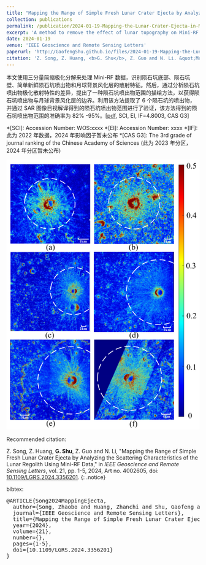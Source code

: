 ```yaml
---
title: "Mapping the Range of Simple Fresh Lunar Crater Ejecta by Analyzing the Scattering Characteristics of the Lunar Regolith Using Mini-RF Data"
collection: publications
permalink: /publication/2024-01-19-Mapping-the-Lunar-Crater-Ejecta-in-Mini-RF-SAR-Data
excerpt: 'A method to remove the effect of lunar topography on Mini-RF SAR polarimetric parameters using DEM data.'
date: 2024-01-19
venue: 'IEEE Geoscience and Remote Sensing Letters'
paperurl: 'http://GaofengShu.github.io/files/2024-01-19-Mapping-the-Lunar-Crater-Ejecta-in-Mini-RF-SAR-Data.pdf'
citation: 'Z. Song, Z. Huang, <b>G. Shu</b>, Z. Guo and N. Li. &quot;Mapping the Range of Simple Fresh Lunar Crater Ejecta by Analyzing the Scattering Characteristics of the Lunar Regolith Using Mini-RF Data&quot;. <i>IEEE Geoscience and Remote Sensing Letters</i>. 2024, 21, Art no. 4002605.'
---
```

本文使用三分量简缩极化分解来处理 Mini-RF 数据，识别陨石坑底部、陨石坑壁、简单新鲜陨石坑喷出物和月球背景风化层的散射特征。然后，通过分析陨石坑喷出物极化散射特性的差异，提出了一种陨石坑喷出物范围的描绘方法，以获得陨石坑喷出物与月球背景风化层的边界。利用该方法提取了 6 个陨石坑的喷出物，并通过 SAR 图像目视解译得到的陨石坑喷出物范围进行了验证，该方法得到的陨石坑喷出物范围的准确率为 82% -95%。\[[pdf](http://GaofengShu.github.io/files/2024-01-19-Mapping-the-Lunar-Crater-Ejecta-in-Mini-RF-SAR-Data.pdf), SCI, EI, IF=4.8003, CAS G3\]

*[SCI]: Accession Number: WOS:xxxx
*[EI]: Accession Number: xxxx
*[IF]: 此为 2022 年数据，2024 年影响因子暂未公布
*[CAS G3]: The 3rd grade of journal ranking of the Chinese Academy of Sciences (此为 2023 年分区，2024 年分区暂未公布)

<img src='/images/pubsImages/LunarEjectaMappingResults.png'>

Recommended citation:

Z. Song, Z. Huang, **G. Shu**, Z. Guo and N. Li, "Mapping the Range of Simple Fresh Lunar Crater Ejecta by Analyzing the Scattering Characteristics of the Lunar Regolith Using Mini-RF Data," in *IEEE Geoscience and Remote Sensing Letters*, vol. 21, pp. 1-5, 2024, Art no. 4002605, doi: [10.1109/LGRS.2024.3356201](https://doi.org/10.1109/LGRS.2024.3356201).
{: .notice}

bibtex: 
<pre>
@ARTICLE{Song2024MappingEjecta,
  author={Song, Zhaobo and Huang, Zhanchi and Shu, Gaofeng and Guo, Zhengwei and Li, Ning},
  journal={IEEE Geoscience and Remote Sensing Letters}, 
  title={Mapping the Range of Simple Fresh Lunar Crater Ejecta by Analyzing the Scattering Characteristics of the Lunar Regolith Using Mini-RF Data}, 
  year={2024},
  volume={21},
  number={},
  pages={1-5},
  doi={10.1109/LGRS.2024.3356201}
}
</pre>
